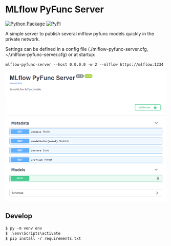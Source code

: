 # MLflow PyFunc Server

[![Python Package](https://github.com/VK/mlflow-pyfunc-server/actions/workflows/python-publish.yml/badge.svg)](https://github.com/VK/mlflow-pyfunc-server/actions/workflows/python-publish.yml)
[![PyPI](https://img.shields.io/pypi/v/mlflow-pyfunc-server?logo=pypi)](https://pypi.org/project/mlflow-pyfunc-server)

A simple server to publish several mlflow pyfunc models quickly in the private network.

Settings can be defined in a config file (./mlflow-pyfunc-server.cfg, ~/.mlflow-pyfunc-server.cfg) or at startup:
```
mlflow-pyfunc-server --host 0.0.0.0 -w 2 --mlflow https://mlflow:1234
```
![Screenshot](/media/screenshot.png?raw=true "Optional Title")

## Develop
```
$ py -m venv env
$ .\env\Scripts\activate
$ pip install -r requirements.txt
```
